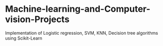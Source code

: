 # Machine-learning-and-Computer-vision-Projects
Implementation of Logistic regression, SVM, KNN, Decision tree algorithms using Scikit-Learn
